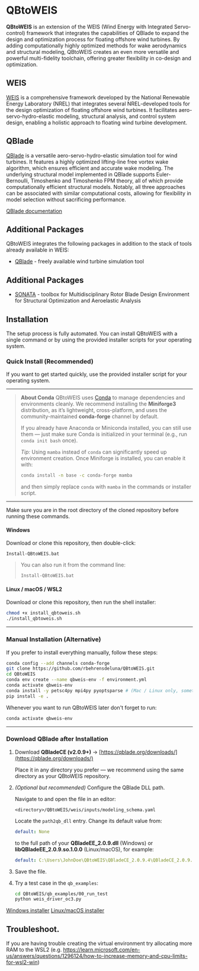 # QBtoWEIS

**QBtoWEIS** is an extension of the WEIS (Wind Energy with Integrated Servo-control) framework that integrates the capabilities of QBlade to expand the design and optimization process for floating offshore wind turbines. By adding computationally highly optimized methods for wake aerodynamics and structural modeling, QBtoWEIS creates an even more versatile and powerful multi-fidelity toolchain, offering greater flexibility in co-design and optimization.

## WEIS

[WEIS](https://github.com/WISDEM/WEIS) is a comprehensive framework developed by the National Renewable Energy Laboratory (NREL) that integrates several NREL-developed tools for the design optimization of floating offshore wind turbines. It facilitates aero-servo-hydro-elastic modeling, structural analysis, and control system design, enabling a holistic approach to floating wind turbine development.

## QBlade

[QBlade](https://qblade.org/) is a versatile aero-servo-hydro-elastic simulation tool for wind turbines. It features a highly optimized lifting-line free vortex wake algorithm, which ensures efficient and accurate wake modeling. The underlying structural model implemented in QBlade supports Euler-Bernoulli, Timoshenko and Timoshenko FPM theory, all of which provide computationally efficient structural models. Notably, all three approaches can be associated with similar computational costs, allowing for flexibility in model selection without sacrificing performance.

[QBlade documentation](https://docs.qblade.org/)

## Additional Packages

QBtoWEIS integrates the following packages in addition to the stack of tools already available in WEIS:
* [QBlade](https://qblade.org/) - freely available wind turbine simulation tool

## Additional Packages

* [SONATA](https://github.com/ptrbortolotti/SONATA) - toolbox for Multidisciplinary Rotor Blade Design Environment for Structural Optimization and Aeroelastic Analysis

## **Installation**
The setup process is fully automated. You can install QBtoWEIS with a single command or by using the provided installer scripts for your operating system.

### **Quick Install (Recommended)**

If you want to get started quickly, use the provided installer script for your operating system.

---

> **About Conda**
> QBtoWEIS uses [Conda](https://github.com/conda-forge/miniforge) to manage dependencies and environments cleanly.
> We recommend installing the **Miniforge3** distribution, as it’s lightweight, cross-platform, and uses the community-maintained **conda-forge** channel by default.
>
> If you already have Anaconda or Miniconda installed, you can still use them — just make sure Conda is initialized in your terminal (e.g., run `conda init bash` once).
>
> *Tip:* Using `mamba` instead of `conda` can significantly speed up environment creation. Once Miniforge is installed, you can enable it with:
>
> ```bash
> conda install -n base -c conda-forge mamba
> ```
>
> and then simply replace `conda` with `mamba` in the commands or installer script.

---
Make sure you are in the root directory of the cloned repository before running these commands.

#### **Windows**

Download or clone this repository, then double-click:

```
Install-QBtoWEIS.bat
```

> You can also run it from the command line:
>
> ```cmd
> Install-QBtoWEIS.bat
> ```

#### **Linux / macOS / WSL2**

Download or clone this repository, then run the shell installer:

```bash
chmod +x install_qbtoweis.sh
./install_qbtoweis.sh
```

---

### **Manual Installation (Alternative)**

If you prefer to install everything manually, follow these steps:

```bash
conda config --add channels conda-forge
git clone https://github.com/rbehrensdeluna/QBtoWEIS.git
cd QBtoWEIS
conda env create --name qbweis-env -f environment.yml
conda activate qbweis-env
conda install -y petsc4py mpi4py pyoptsparse # (Mac / Linux only, sometimes Windows users may need to install mpi4py)
pip install -e .
```

Whenever you want to run QBtoWEIS later don't forget to run:

```bash
conda activate qbweis-env
```

---

### **Download QBlade after Installation**

1. Download **QBladeCE (v2.0.9+)**
   → [https://qblade.org/downloads/](https://qblade.org/downloads/)

   Place it in any directory you prefer — we recommend using the same directory as your QBtoWEIS repository.

2. *(Optional but recommended)* Configure the QBlade DLL path.

   Navigate to and open the file in an editor:

   ```
   <directory>/QBtoWEIS/weis/inputs/modeling_schema.yaml
   ```

   Locate the `path2qb_dll` entry.
   Change its default value from:

   ```yaml
   default: None
   ```

   to the full path of your **QBladeEE_2.0.9.dll** (Windows) or **libQBladeEE_2.0.9.so.1.0.0** (Linux/macOS), for example:

   ```yaml
   default: C:\Users\JohnDoe\QBtoWEIS\QBladeCE_2.0.9.4\QBladeCE_2.0.9.4.dll
   ```

3. Save the file.

4. Try a test case in the `qb_examples`:

   ```bash
   cd QBtoWEIS/qb_examples/00_run_test
   python weis_driver_oc3.py
   ```

[Windows installer](install/Install-QBtoWEIS.bat)
[Linux/macOS installer](install/install_qbtoweis.sh)


## Troubleshoot.
If you are having trouble creating the virtual environment try allocating more RAM to the WSL2 (e.g. https://learn.microsoft.com/en-us/answers/questions/1296124/how-to-increase-memory-and-cpu-limits-for-wsl2-win)
